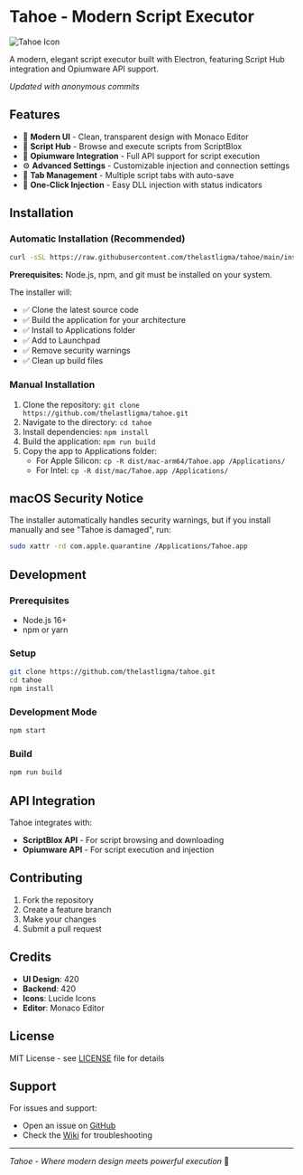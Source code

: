 # Tahoe - Modern Script Executor

![Tahoe Icon](build/icon.png)

A modern, elegant script executor built with Electron, featuring Script Hub integration and Opiumware API support.

*Updated with anonymous commits*

## Features

- 🎨 **Modern UI** - Clean, transparent design with Monaco Editor
- 📜 **Script Hub** - Browse and execute scripts from ScriptBlox
- 🔧 **Opiumware Integration** - Full API support for script execution
- ⚙️ **Advanced Settings** - Customizable injection and connection settings
- 📁 **Tab Management** - Multiple script tabs with auto-save
- 💉 **One-Click Injection** - Easy DLL injection with status indicators

## Installation

### Automatic Installation (Recommended)
```bash
curl -sSL https://raw.githubusercontent.com/thelastligma/tahoe/main/installer.sh | bash
```

**Prerequisites:** Node.js, npm, and git must be installed on your system.

The installer will:
- ✅ Clone the latest source code
- ✅ Build the application for your architecture
- ✅ Install to Applications folder
- ✅ Add to Launchpad
- ✅ Remove security warnings
- ✅ Clean up build files

### Manual Installation
1. Clone the repository: `git clone https://github.com/thelastligma/tahoe.git`
2. Navigate to the directory: `cd tahoe`
3. Install dependencies: `npm install`
4. Build the application: `npm run build`
5. Copy the app to Applications folder:
   - For Apple Silicon: `cp -R dist/mac-arm64/Tahoe.app /Applications/`
   - For Intel: `cp -R dist/mac/Tahoe.app /Applications/`

## macOS Security Notice

The installer automatically handles security warnings, but if you install manually and see "Tahoe is damaged", run:
```bash
sudo xattr -rd com.apple.quarantine /Applications/Tahoe.app
```

## Development

### Prerequisites
- Node.js 16+ 
- npm or yarn

### Setup
```bash
git clone https://github.com/thelastligma/tahoe.git
cd tahoe
npm install
```

### Development Mode
```bash
npm start
```

### Build
```bash
npm run build
```

## API Integration

Tahoe integrates with:
- **ScriptBlox API** - For script browsing and downloading
- **Opiumware API** - For script execution and injection

## Contributing

1. Fork the repository
2. Create a feature branch
3. Make your changes
4. Submit a pull request

## Credits

- **UI Design**: 420
- **Backend**: 420
- **Icons**: Lucide Icons
- **Editor**: Monaco Editor

## License

MIT License - see [LICENSE](LICENSE) file for details

## Support

For issues and support:
- Open an issue on [GitHub](https://github.com/thelastligma/tahoe/issues)
- Check the [Wiki](https://github.com/thelastligma/tahoe/wiki) for troubleshooting

---

*Tahoe - Where modern design meets powerful execution* 🚀
